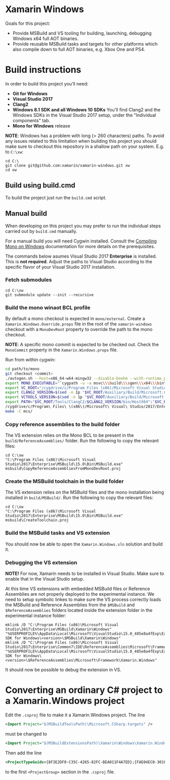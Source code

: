 Xamarin Windows
===============

Goals for this project:

 * Provide MSBuild and VS tooling for building, launching, debugging Windows
   x64 full AOT binaries.
 * Provide reusable MSBuild tasks and targets for other platforms which also
   compile down to full AOT binaries, e.g. Xbox One and PS4.

# Build instructions

In order to build this project you'll need:

* **Git for Windows**
* **Visual Studio 2017**
* **Clang2** 
* **Windows 8.1 SDK and all Windows 10 SDKs** 
You'll find Clang2 and the Windows SDKs in the Visual Studio 2017 setup, under the "Individual components" tab.
* **Mono for Windows** release


**NOTE**: Windows has a problem with long (> 260 characters) paths. To avoid
any issues related to this limitation when building this project you should
make sure to checkout this repository in a shallow path on your system. E.g.
to `C:\xw`:

```
cd C:\
git clone git@github.com:xamarin/xamarin-windows.git xw
cd xw
```

## Build using build.cmd

To build the project just run the `build.cmd` script.

## Manual build

When developing on this project you may prefer to run the individual steps
carried out by `build.cmd` manually.

For a manual build you will need Cygwin installed. Consult the [Compiling Mono
on Windows](http://www.mono-project.com/docs/compiling-mono/windows/)
documentation for more details on the prerequisites.

The commands below asumes Visual Studio 2017 **Enterprise** is installed. This is **not required**.
Adjust the paths to Visual Studio according to the specific flavor of your Visual Studio 2017 installation.

### Fetch submodules

```
cd C:\xw
git submodule update --init --recursive
```

### Build the mono winaot BCL profile

By default a mono checkout is expected in `mono/external`. Create a
`Xamarin.Windows.Override.props` file in the root of the `xamarin-windows`
checkout with a `MonoDevRoot` property to override the path to the mono
checkout.

**NOTE**: A specific mono commit is expected to be checked out. Check the
`MonoCommit` property in the `Xamarin.Windows.props` file.

Run from within cygwin:
```bash
cd path/to/mono
git checkout <commit>
./autogen.sh --host=x86_64-w64-mingw32 --disable-boehm --with-runtime_preset=winaot
export MONO_EXECUTABLE="`cygpath -u -a msvc\\\build\\\sgen\\\x64\\\bin\\\Release\\\mono-sgen.exe`"
export VC_ROOT="/cygdrive/c/Program Files (x86)/Microsoft Visual Studio/2017/Enterprise/VC"
export CLANG2_VERSION=$(sed -n 1p "$VC_ROOT/Auxiliary/Build/Microsoft.ClangC2Version.default.txt" | sed 's/\s//g')
export VCTOOLS_VERSION=$(sed -n 1p "$VC_ROOT/Auxiliary/Build/Microsoft.VCToolsVersion.default.txt" | sed 's/\s//g')
export PATH="$VC_ROOT/Tools/ClangC2/$CLANG2_VERSION/bin/HostX64":"$VC_ROOT/Tools/MSVC/$VCTOOLS_VERSION/bin/HostX64/x64":$PATH
/cygdrive/c/Program\ Files\ \(x86\)/Microsoft\ Visual\ Studio/2017/Enterprise/MSBuild/15.0/Bin/MSBuild.exe /p:PlatformToolset=v140 /p:Platform=x64 /p:Configuration=Release /p:MONO_TARGET_GC=sgen msvc/mono.sln
make -C mcs/
```

### Copy reference assemblies to the build folder

The VS extension relies on the Mono BCL to be present in the
`build/ReferenceAssemblies/` folder. Run the following to copy the relevant
files:
```
cd C:\xw
"C:\Program Files (x86)\Microsoft Visual Studio\2017\Enterprise\MSBuild\15.0\Bin\MSBuild.exe" msbuild\CopyReferenceAssembliesFromMonoDevRoot.proj
```

### Create the MSBuild toolchain in the build folder

The VS extension relies on the MSBuild files and the mono installation being
installed in `build/MSBuild/`. Run the following to copy the relevant files:
```
cd C:\xw
"C:\Program Files (x86)\Microsoft Visual Studio\2017\Enterprise\MSBuild\15.0\Bin\MSBuild.exe" msbuild\CreateToolchain.proj
```

### Build the MSBuild tasks and VS extension

You should now be able to open the `Xamarin.Windows.sln` solution and build
it.


### Debugging the VS extension

**NOTE!** For now, Xamarin needs to be installed in Visual Studio. Make sure
to enable that in the Visual Studio setup.

At this time VS extensions with embedded MSBuild files or Reference Assemblies
are not properly deployed to the experimental instance. We need to setup
symbolic linkes to make sure the VS process correctly loads the MSBuild and
Reference Assemblies from the `$MSBuild` and `$ReferenceAssemblies` folders
located inside the extension folder in the experimental instance folder:

```
mklink /D "C:\Program Files (x86)\Microsoft Visual Studio\2017\Enterprise\MSBuild\Xamarin\Windows" "%USERPROFILE%\AppData\Local\Microsoft\VisualStudio\15.0_485e8a4fExp\Extensions\Xamarin\Xamarin SDK for Windows\<version>\$MSBuild\Xamarin\Windows"
mklink /D "C:\Program Files (x86)\Microsoft Visual Studio\2017\Enterprise\Common7\IDE\ReferenceAssemblies\Microsoft\Framework\Xamarin.Windows" "%USERPROFILE%\AppData\Local\Microsoft\VisualStudio\15.0_485e8a4fExp\Extensions\Xamarin\Xamarin SDK for Windows\<version>\$ReferenceAssemblies\Microsoft\Framework\Xamarin.Windows"
```

It should now be possible to debug the extension in VS.


# Converting an ordinary C# project to a Xamarin.Windows project

Edit the `.csproj` file to make it a Xamarin.Windows project. The line

```xml
<Import Project="$(MSBuildToolsPath)\Microsoft.CSharp.targets" />
```

must be changed to 

```xml
<Import Project="$(MSBuildExtensionsPath)\Xamarin\Windows\Xamarin.Windows.CSharp.targets" />
```

Then add the line

```xml
<ProjectTypeGuids>{8F3E2DF0-C35C-4265-82FC-BEA011F4A7ED};{FAE04EC0-301F-11D3-BF4B-00C04F79EFBC}</ProjectTypeGuids>
```

to the first `<ProjectGroup>` section in the `.csproj` file.

